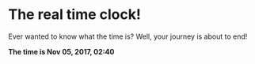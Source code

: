 # The real time clock!

Ever wanted to know what the time is? Well, your journey is about to end!

**The time is Nov 05, 2017, 02:40**